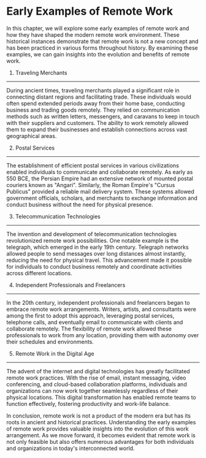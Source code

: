 Early Examples of Remote Work
======================================

In this chapter, we will explore some early examples of remote work and how they have shaped the modern remote work environment. These historical instances demonstrate that remote work is not a new concept and has been practiced in various forms throughout history. By examining these examples, we can gain insights into the evolution and benefits of remote work.

1. Traveling Merchants
----------------------

During ancient times, traveling merchants played a significant role in connecting distant regions and facilitating trade. These individuals would often spend extended periods away from their home base, conducting business and trading goods remotely. They relied on communication methods such as written letters, messengers, and caravans to keep in touch with their suppliers and customers. The ability to work remotely allowed them to expand their businesses and establish connections across vast geographical areas.

2. Postal Services
------------------

The establishment of efficient postal services in various civilizations enabled individuals to communicate and collaborate remotely. As early as 550 BCE, the Persian Empire had an extensive network of mounted postal couriers known as "Angari". Similarly, the Roman Empire's "Cursus Publicus" provided a reliable mail delivery system. These systems allowed government officials, scholars, and merchants to exchange information and conduct business without the need for physical presence.

3. Telecommunication Technologies
---------------------------------

The invention and development of telecommunication technologies revolutionized remote work possibilities. One notable example is the telegraph, which emerged in the early 19th century. Telegraph networks allowed people to send messages over long distances almost instantly, reducing the need for physical travel. This advancement made it possible for individuals to conduct business remotely and coordinate activities across different locations.

4. Independent Professionals and Freelancers
--------------------------------------------

In the 20th century, independent professionals and freelancers began to embrace remote work arrangements. Writers, artists, and consultants were among the first to adopt this approach, leveraging postal services, telephone calls, and eventually email to communicate with clients and collaborate remotely. The flexibility of remote work allowed these professionals to work from any location, providing them with autonomy over their schedules and environments.

5. Remote Work in the Digital Age
---------------------------------

The advent of the internet and digital technologies has greatly facilitated remote work practices. With the rise of email, instant messaging, video conferencing, and cloud-based collaboration platforms, individuals and organizations can now work together seamlessly regardless of their physical locations. This digital transformation has enabled remote teams to function effectively, fostering productivity and work-life balance.

In conclusion, remote work is not a product of the modern era but has its roots in ancient and historical practices. Understanding the early examples of remote work provides valuable insights into the evolution of this work arrangement. As we move forward, it becomes evident that remote work is not only feasible but also offers numerous advantages for both individuals and organizations in today's interconnected world.
